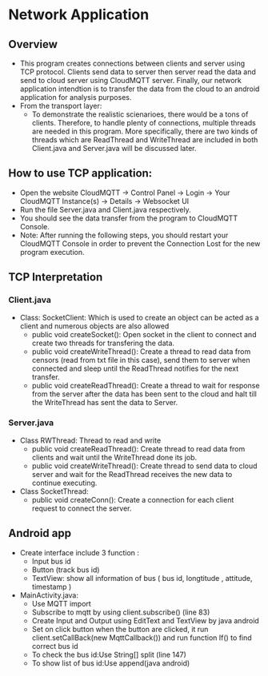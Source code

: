 # Network Application
## Overview
- This program creates connections between clients and server using TCP protocol. Clients send data to server then server read the data and send to cloud server using CloudMQTT server. Finally, our network application intendtion is to transfer the data from the cloud to an android application for analysis purposes.
- From the transport layer:
	+ To demonstrate the realistic scienarioes, there would be a tons of clients. Therefore, to handle plenty of connections, multiple threads are needed in this program. More specifically, there are two kinds of threads which are ReadThread and WriteThread are included in both Client.java and Server.java will be discussed later.
## How to use TCP application:
- Open the website CloudMQTT -> Control Panel -> Login -> Your CloudMQTT Instance(s) -> Details -> Websocket UI
- Run the file Server.java and Client.java respectively.
- You should see the data transfer from the program to CloudMQTT Console.
- Note: After running the following steps, you should restart your CloudMQTT Console in order to prevent the Connection Lost for the new program execution.
## TCP Interpretation
### Client.java
- Class: SocketClient: Which is used to create an object can be acted as a client and numerous objects are also allowed
	+ public void createSocket(): Open socket in the client to connect and create two threads for transfering the data.
	+ public void createWriteThread(): Create a thread to read data from censors (read from txt file in this case), send them to server when connected and sleep until the ReadThread notifies for the next transfer.
	+ public void createReadThread(): Create a thread to wait for response from the server after the data has been sent to the cloud and halt till the WriteThread has sent the data to Server.
### Server.java
- Class RWThread: Thread to read and write
	+ public void createReadThread(): Create thread to read data from clients and wait until the WriteThread done its job.
	+ public void createWriteThread(): Create thread to send data to cloud server and wait for the ReadThread receives the new data to continue executing.
- Class SocketThread:
	+ public void createConn(): Create a connection for each client request to connect the server.
## Android app
- Create interface include 3 function :
	+ Input bus id
	+ Button (track bus id)
	+ TextView: show all information of bus ( bus id, longtitude , attitude, timestamp )
- MainActivity.java:
	+ Use MQTT import
	+ Subscribe to mqtt by using client.subscribe() (line 83)
	+ Create Input and Output using EditText and TextView by java android 
	+ Set on click button when the button are clicked, it run client.setCallBack(new MqttCallback()) and run function If() to find correct bus id  
	+ To check the bus id:Use String[] split (line 147) 
	+ To show list of bus id:Use append(java android) 
